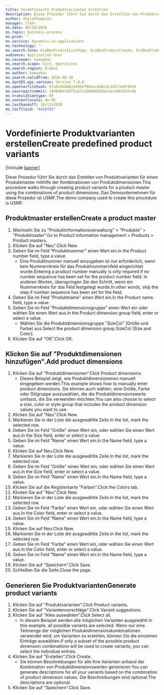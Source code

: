 ```yaml
---
title: Vordefinierte Produktvarianten erstellen
description: Diese Prozedur führt Sie durch das Erstellen von Produktvarianten für einen Produktmaster mithilfe der Kombinationen von Produktdimensionen.
author: ShylaThompson
manager: tfehr
ms.date: 08/29/2018
ms.topic: business-process
ms.prod: ''
ms.service: dynamics-ax-applications
ms.technology: ''
ms.search.form: EcoResProductListPage, EcoResProductCreate, EcoResProductDetails, EcoResProductMasterDimension, EcoResProductVariants, EcoResProductVariantSuggestions, EcoResProductVariantsPendingReleaseFormPart
audience: Application User
ms.reviewer: kamaybac
ms.search.scope: Core, Operations
ms.search.region: Global
ms.author: kamaybac
ms.search.validFrom: 2016-06-30
ms.dyn365.ops.version: Version 7.0.0
ms.openlocfilehash: 6fa9c6d4862a49bbf0b5ecbb8c0c3d573e0f49e6
ms.sourcegitcommit: 199848e78df5cb7c439b001bdbe1ece963593cdb
ms.translationtype: HT
ms.contentlocale: de-DE
ms.lasthandoff: 10/13/2020
ms.locfileid: "4428703"
---
```

# <a name="create-predefined-product-variants"></a><span data-ttu-id="644d1-103">Vordefinierte Produktvarianten erstellen</span><span class="sxs-lookup"><span data-stu-id="644d1-103">Create predefined product variants</span></span>

[!include [banner](../../includes/banner.md)]

<span data-ttu-id="644d1-104">Diese Prozedur führt Sie durch das Erstellen von Produktvarianten für einen Produktmaster mithilfe der Kombinationen von Produktdimensionen.</span><span class="sxs-lookup"><span data-stu-id="644d1-104">This procedure walks through creating product variants for a product master using the combinations of product dimensions.</span></span> <span data-ttu-id="644d1-105">Das Demounternehmen für diese Prozedur ist USMF.</span><span class="sxs-lookup"><span data-stu-id="644d1-105">The demo company used to create this procedure is USMF.</span></span>


## <a name="create-a-product-master"></a><span data-ttu-id="644d1-106">Produktmaster erstellen</span><span class="sxs-lookup"><span data-stu-id="644d1-106">Create a product master</span></span>
1. <span data-ttu-id="644d1-107">Wechseln Sie zu "Produktinformationsverwaltung" > "Produkte" > "Produktmaster".</span><span class="sxs-lookup"><span data-stu-id="644d1-107">Go to Product information management > Products > Product masters.</span></span>
2. <span data-ttu-id="644d1-108">Klicken Sie auf "Neu".</span><span class="sxs-lookup"><span data-stu-id="644d1-108">Click New.</span></span>
3. <span data-ttu-id="644d1-109">Geben Sie im Feld "Produktnummer" einen Wert ein.</span><span class="sxs-lookup"><span data-stu-id="644d1-109">In the Product number field, type a value.</span></span>
    * <span data-ttu-id="644d1-110">Eine Produktnummer manuell einzugeben ist nur erforderlich, wenn kein Nummernkreis für das Produktnummernfeld eingerichtet wurde.</span><span class="sxs-lookup"><span data-stu-id="644d1-110">Entering a product number manually is only required if no number sequence has been set for the product number field.</span></span> <span data-ttu-id="644d1-111">In anderen Worten, überspringen Sie den Schritt, wenn ein Nummernkreis für das Feld festgelegt wurde.</span><span class="sxs-lookup"><span data-stu-id="644d1-111">In other words, skip the step if number sequence has been set for the field.</span></span>  
4. <span data-ttu-id="644d1-112">Geben Sie im Feld "Produktname" einen Wert ein.</span><span class="sxs-lookup"><span data-stu-id="644d1-112">In the Product name field, type a value.</span></span>
5. <span data-ttu-id="644d1-113">Geben Sie im Feld "Produktdimensionsgruppe" einen Wert ein oder wählen Sie einen Wert aus.</span><span class="sxs-lookup"><span data-stu-id="644d1-113">In the Product dimension group field, enter or select a value.</span></span>
    * <span data-ttu-id="644d1-114">Wählen Sie die Produktdimensionsgruppe "SizeCol" (Größe und Farbe) aus.</span><span class="sxs-lookup"><span data-stu-id="644d1-114">Select the product dimension group SizeCol (Size and Color).</span></span>  
6. <span data-ttu-id="644d1-115">Klicken Sie auf "OK".</span><span class="sxs-lookup"><span data-stu-id="644d1-115">Click OK.</span></span>

## <a name="add-product-dimensions"></a><span data-ttu-id="644d1-116">Klicken Sie auf "Produktdimensionen hinzufügen".</span><span class="sxs-lookup"><span data-stu-id="644d1-116">Add product dimensions</span></span>
1. <span data-ttu-id="644d1-117">Klicken Sie auf "Produktdimensionen".</span><span class="sxs-lookup"><span data-stu-id="644d1-117">Click Product dimensions.</span></span>
    * <span data-ttu-id="644d1-118">Dieses Beispiel zeigt, wie Produktdimensionenen manuell eingegeben werden.</span><span class="sxs-lookup"><span data-stu-id="644d1-118">This example shows how to manually enter product dimensions.</span></span> <span data-ttu-id="644d1-119">Sie können auch wählen, eine Größe, Farbe oder Stilgruppe auszuwählen, die die Produktdimensionswerte umfasst, die Sie verwenden möchten.</span><span class="sxs-lookup"><span data-stu-id="644d1-119">You can also choose to select a size, color or style group that includes the product dimension values you want to use.</span></span>  
2. <span data-ttu-id="644d1-120">Klicken Sie auf "Neu".</span><span class="sxs-lookup"><span data-stu-id="644d1-120">Click New.</span></span>
3. <span data-ttu-id="644d1-121">Markieren Sie in der Liste die ausgewählte Zeile.</span><span class="sxs-lookup"><span data-stu-id="644d1-121">In the list, mark the selected row.</span></span>
4. <span data-ttu-id="644d1-122">Geben Sie im Feld "Größe" einen Wert ein, oder wählen Sie einen Wert aus.</span><span class="sxs-lookup"><span data-stu-id="644d1-122">In the Size field, enter or select a value.</span></span>
5. <span data-ttu-id="644d1-123">Geben Sie im Feld "Name" einen Wert ein.</span><span class="sxs-lookup"><span data-stu-id="644d1-123">In the Name field, type a value.</span></span>
6. <span data-ttu-id="644d1-124">Klicken Sie auf Neu.</span><span class="sxs-lookup"><span data-stu-id="644d1-124">Click New.</span></span>
7. <span data-ttu-id="644d1-125">Markieren Sie in der Liste die ausgewählte Zeile.</span><span class="sxs-lookup"><span data-stu-id="644d1-125">In the list, mark the selected row.</span></span>
8. <span data-ttu-id="644d1-126">Geben Sie im Feld "Größe" einen Wert ein, oder wählen Sie einen Wert aus.</span><span class="sxs-lookup"><span data-stu-id="644d1-126">In the Size field, enter or select a value.</span></span>
9. <span data-ttu-id="644d1-127">Geben Sie im Feld "Name" einen Wert ein.</span><span class="sxs-lookup"><span data-stu-id="644d1-127">In the Name field, type a value.</span></span>
10. <span data-ttu-id="644d1-128">Klicken Sie auf die Registerkarte "Farben".</span><span class="sxs-lookup"><span data-stu-id="644d1-128">Click the Colors tab.</span></span>
11. <span data-ttu-id="644d1-129">Klicken Sie auf "Neu".</span><span class="sxs-lookup"><span data-stu-id="644d1-129">Click New.</span></span>
12. <span data-ttu-id="644d1-130">Markieren Sie in der Liste die ausgewählte Zeile.</span><span class="sxs-lookup"><span data-stu-id="644d1-130">In the list, mark the selected row.</span></span>
13. <span data-ttu-id="644d1-131">Geben Sie im Feld "Farbe" einen Wert ein, oder wählen Sie einen Wert aus.</span><span class="sxs-lookup"><span data-stu-id="644d1-131">In the Color field, enter or select a value.</span></span>
14. <span data-ttu-id="644d1-132">Geben Sie im Feld "Name" einen Wert ein.</span><span class="sxs-lookup"><span data-stu-id="644d1-132">In the Name field, type a value.</span></span>
15. <span data-ttu-id="644d1-133">Klicken Sie auf Neu.</span><span class="sxs-lookup"><span data-stu-id="644d1-133">Click New.</span></span>
16. <span data-ttu-id="644d1-134">Markieren Sie in der Liste die ausgewählte Zeile.</span><span class="sxs-lookup"><span data-stu-id="644d1-134">In the list, mark the selected row.</span></span>
17. <span data-ttu-id="644d1-135">Geben Sie im Feld "Farbe" einen Wert ein, oder wählen Sie einen Wert aus.</span><span class="sxs-lookup"><span data-stu-id="644d1-135">In the Color field, enter or select a value.</span></span>
18. <span data-ttu-id="644d1-136">Geben Sie im Feld "Name" einen Wert ein.</span><span class="sxs-lookup"><span data-stu-id="644d1-136">In the Name field, type a value.</span></span>
19. <span data-ttu-id="644d1-137">Klicken Sie auf "Speichern".</span><span class="sxs-lookup"><span data-stu-id="644d1-137">Click Save.</span></span>
20. <span data-ttu-id="644d1-138">Schließen Sie die Seite.</span><span class="sxs-lookup"><span data-stu-id="644d1-138">Close the page.</span></span>

## <a name="generate-product-variants"></a><span data-ttu-id="644d1-139">Generieren Sie Produktvarianten</span><span class="sxs-lookup"><span data-stu-id="644d1-139">Generate product variants</span></span>
1. <span data-ttu-id="644d1-140">Klicken Sie auf "Produktvarianten".</span><span class="sxs-lookup"><span data-stu-id="644d1-140">Click Product variants.</span></span>
2. <span data-ttu-id="644d1-141">Klicken Sie auf "Variantenvorschläge".</span><span class="sxs-lookup"><span data-stu-id="644d1-141">Click Variant suggestions.</span></span>
3. <span data-ttu-id="644d1-142">Klicken Sie auf "Alles auswählen".</span><span class="sxs-lookup"><span data-stu-id="644d1-142">Click Select all.</span></span>
    * <span data-ttu-id="644d1-143">In diesem Beispiel werden alle möglichen Varianten ausgewählt.</span><span class="sxs-lookup"><span data-stu-id="644d1-143">In this example, all possible variants are selected.</span></span> <span data-ttu-id="644d1-144">Wenn nur eine Teilmenge der möglichen Produktdimensionskombinationen verwendet wird, um Varianten zu erstellen, können Sie die einzelnen Einträge auswählen.</span><span class="sxs-lookup"><span data-stu-id="644d1-144">If only a subset of the possible product dimension combinations will be used to create variants, you can select the individual entries.</span></span>  
4. <span data-ttu-id="644d1-145">Klicken Sie auf "Erstellen".</span><span class="sxs-lookup"><span data-stu-id="644d1-145">Click Create.</span></span>
    * <span data-ttu-id="644d1-146">Sie können Beschreibungen für alle Ihre Varianten anhand der Kombination von Produktdimensionswerten generieren.</span><span class="sxs-lookup"><span data-stu-id="644d1-146">You can generate descriptions for all your variants based on the combination of product dimension values.</span></span> <span data-ttu-id="644d1-147">Die Beschreibungen sind optional.</span><span class="sxs-lookup"><span data-stu-id="644d1-147">The descriptions are optional.</span></span>  
5. <span data-ttu-id="644d1-148">Klicken Sie auf "Speichern".</span><span class="sxs-lookup"><span data-stu-id="644d1-148">Click Save.</span></span>

